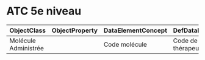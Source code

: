 # ATC 5e niveau

| ObjectClass | ObjectProperty | DataElementConcept | DefDataElementConcept | ValueMeaning | LabelValueMeaning | Referentiel | url | ConceptualDomain | TypeConceptualDomain | FormatConceptualDomain | IdDataElementConcept |
| ----------- | -------------- | ------------------ | --------------------- | ------------ | ----------------- | ----------- | --- | ---------------- | -------------------- | ---------------------- | -------------------- |
| Molécule Administrée |  | Code molécule | Code de la classification thérapeutique |  |  | ATC 5e niveau |  | ATC 5e niveau | Enumerated | String | C36 |
